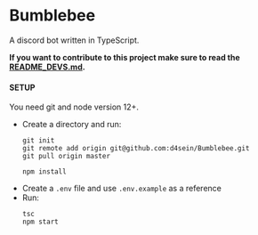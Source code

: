 # Bumblebee
A discord bot written in TypeScript.

**If you want to contribute to this project make sure to read the [README_DEVS.md](README_DEVS.md).**  

#### SETUP
You need git and node version 12+.  

* Create a directory and run:
    ```
    git init
    git remote add origin git@github.com:d4sein/Bumblebee.git
    git pull origin master

    npm install
    ```
* Create a `.env` file and use `.env.example` as a reference
* Run:
    ```
    tsc
    npm start
    ```
